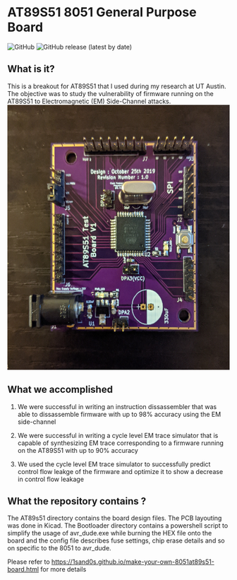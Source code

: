 # AT89S51 8051 General Purpose Board
![GitHub](https://img.shields.io/github/license/1sand0s/AT89S51-8051-General-Purpose-Board)
![GitHub release (latest by date)](https://img.shields.io/github/v/release/1sand0s/AT89S51-8051-General-Purpose-Board)

<h2> What is it? </h2>
This is a breakout for AT89S51 that I used during my research at UT Austin. The objective was to study the vulnerability of firmware running on the AT89S51 to Electromagnetic (EM) Side-Channel attacks. 

<img src="Soldered.jpg" width="800" height="600" /> 

<h2> What we accomplished </h2>

1. We were successful in writing an instruction dissassembler that was able to dissassemble firmware with up to 98% accuracy using the EM side-channel
 
2. We were successful in writing a cycle level EM trace simulator that is capable of synthesizing EM trace corresponding to a firmware running on the AT89S51 with up to 90% accuracy

3. We used the cycle level EM trace simulator to successfully predict control flow leakge of the firmware and optimize it to show a decrease in control flow leakage  
<h2> What the repository contains ? </h2>

The AT89s51 directory contains the board design files. The PCB layouting was done in Kicad. The Bootloader directory contains a powershell script to simplify the usage of avr_dude.exe while burning the HEX file onto the board and the config file describes fuse settings, chip erase details and so on specific to the 8051 to avr_dude.


Please refer to https://1sand0s.github.io/make-your-own-8051at89s51-board.html for more details
